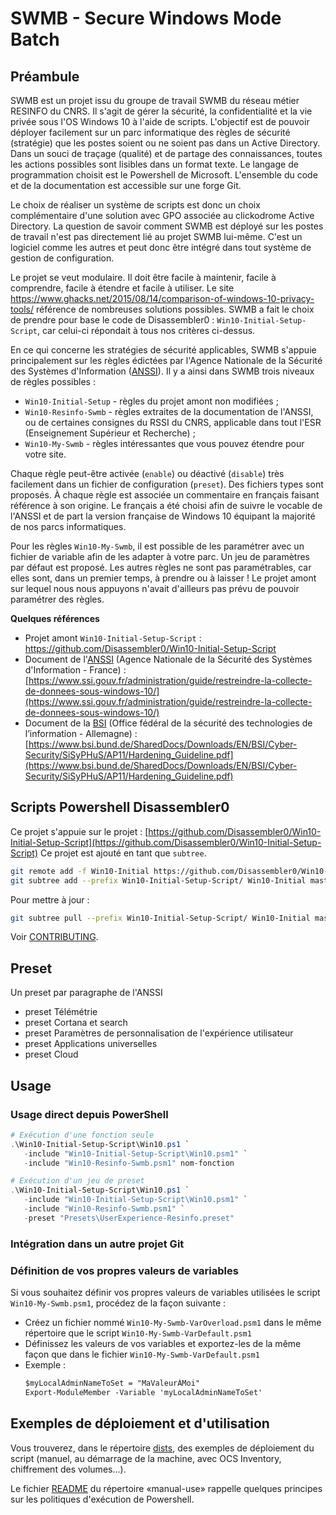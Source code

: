 # SWMB - Secure Windows Mode Batch

## Préambule

SWMB est un projet issu du groupe de travail SWMB du réseau métier RESINFO du CNRS.
Il s'agit de gérer la sécurité, la confidentialité et la vie privée sous l'OS Windows 10 à l'aide de scripts.
L'objectif est de pouvoir déployer facilement sur un parc informatique des règles de sécurité (stratégie)
que les postes soient ou ne soient pas dans un Active Directory.
Dans un souci de traçage (qualité) et de partage des connaissances, toutes les actions possibles sont lisibles dans un format texte.
Le langage de programmation choisit est le Powershell de Microsoft.
L'ensemble du code et de la documentation est accessible sur une forge Git.

Le choix de réaliser un système de scripts est donc un choix complémentaire d'une solution avec GPO associée au clickodrome Active Directory.
La question de savoir comment SWMB est déployé sur les postes de travail n'est pas directement lié au projet SWMB lui-même.
C'est un logiciel comme les autres et peut donc être intégré dans tout système de gestion de configuration.

Le projet se veut modulaire.
Il doit être facile à maintenir, facile à comprendre, facile à étendre et facile à utiliser.
Le site https://www.ghacks.net/2015/08/14/comparison-of-windows-10-privacy-tools/ référence de nombreuses solutions possibles.
SWMB a fait le choix de prendre pour base le code de Disassembler0 :  `Win10-Initial-Setup-Script`,
car celui-ci répondait à tous nos critères ci-dessus.

En ce qui concerne les stratégies de sécurité applicables,
SWMB s'appuie principalement sur les règles édictées par l'Agence Nationale de la Sécurité des Systèmes d'Information ([ANSSI](https://www.ssi.gouv.fr/)).
Il y a ainsi dans SWMB trois niveaux de règles possibles :
 * `Win10-Initial-Setup` - règles du projet amont non modifiées ;
 * `Win10-Resinfo-Swmb` - règles extraites de la documentation de l'ANSSI, ou de certaines consignes du RSSI du CNRS,
    applicable dans tout l'ESR (Enseignement Supérieur et Recherche) ;
 * `Win10-My-Swmb` - règles intéressantes que vous pouvez étendre pour votre site.

Chaque règle peut-être activée (`enable`) ou déactivé (`disable`) très facilement dans un fichier de configuration (`preset`).
Des fichiers types sont proposés.
À chaque règle est associée un commentaire en français faisant référence à son origine.
Le français a été choisi afin de suivre le vocable de l'ANSSI
et de part la version française de Windows 10 équipant la majorité de nos parcs informatiques.

Pour les règles `Win10-My-Swmb`, il est possible de les paramétrer avec un fichier de variable afin de les adapter à votre parc.
Un jeu de paramètres par défaut est proposé.
Les autres règles ne sont pas paramétrables, car elles sont, dans un premier temps, à prendre ou à laisser !
Le projet amont sur lequel nous nous appuyons n'avait d'ailleurs pas prévu de pouvoir paramétrer des règles.

**Quelques références**
 * Projet amont `Win10-Initial-Setup-Script` :
   https://github.com/Disassembler0/Win10-Initial-Setup-Script
 * Document de l'[ANSSI](https://fr.wikipedia.org/wiki/Agence_nationale_de_la_s%C3%A9curit%C3%A9_des_syst%C3%A8mes_d%27information)
   (Agence Nationale de la Sécurité des Systèmes d'Information - France) :
   [https://www.ssi.gouv.fr/administration/guide/restreindre-la-collecte-de-donnees-sous-windows-10/](https://www.ssi.gouv.fr/administration/guide/restreindre-la-collecte-de-donnees-sous-windows-10/)
 * Document de la [BSI](https://fr.wikipedia.org/wiki/Office_f%C3%A9d%C3%A9ral_de_la_s%C3%A9curit%C3%A9_des_technologies_de_l%27information)
   (Office fédéral de la sécurité des technologies de l’information - Allemagne) :
   [https://www.bsi.bund.de/SharedDocs/Downloads/EN/BSI/Cyber-Security/SiSyPHuS/AP11/Hardening_Guideline.pdf](https://www.bsi.bund.de/SharedDocs/Downloads/EN/BSI/Cyber-Security/SiSyPHuS/AP11/Hardening_Guideline.pdf)

## Scripts Powershell Disassembler0

Ce projet s'appuie sur le projet :
[https://github.com/Disassembler0/Win10-Initial-Setup-Script](https://github.com/Disassembler0/Win10-Initial-Setup-Script)
Ce projet est ajouté en tant que `subtree`.

```bash
git remote add -f Win10-Initial https://github.com/Disassembler0/Win10-Initial-Setup-Script.git
git subtree add --prefix Win10-Initial-Setup-Script/ Win10-Initial master --squash
```

Pour mettre à jour :

```bash
git subtree pull --prefix Win10-Initial-Setup-Script/ Win10-Initial master --squash
```

Voir [CONTRIBUTING](./CONTRIBUTING.md).

## Preset

Un preset par paragraphe de l'ANSSI
 * preset Télémétrie
 * preset Cortana et search
 * preset Paramètres de personnalisation de l'expérience utilisateur
 * preset Applications universelles
 * preset Cloud


## Usage

### Usage direct depuis PowerShell

```ps1
# Exécution d'une fonction seule
.\Win10-Initial-Setup-Script\Win10.ps1 `
   -include "Win10-Initial-Setup-Script\Win10.psm1" `
   -include "Win10-Resinfo-Swmb.psm1" nom-fonction

# Exécution d'un jeu de preset
.\Win10-Initial-Setup-Script\Win10.ps1 `
   -include "Win10-Initial-Setup-Script\Win10.psm1" `
   -include "Win10-Resinfo-Swmb.psm1" `
   -preset "Presets\UserExperience-Resinfo.preset"
```

### Intégration dans un autre projet Git


### Définition de vos propres valeurs de variables

Si vous souhaitez définir vos propres valeurs de variables utilisées le script `Win10-My-Swmb.psm1`, procédez de la façon suivante :
 * Créez un fichier nommé `Win10-My-Swmb-VarOverload.psm1` dans le même répertoire que le script `Win10-My-Swmb-VarDefault.psm1`
 * Définissez les valeurs de vos variables et exportez-les de la même façon que dans le fichier `Win10-My-Swmb-VarDefault.psm1`
 * Exemple :
   ```ps
   $myLocalAdminNameToSet = "MaValeurÀMoi"
   Export-ModuleMember -Variable 'myLocalAdminNameToSet'
   ```


## Exemples de déploiement et d'utilisation

Vous trouverez, dans le répertoire [dists](dists), des exemples de déploiement du script
(manuel, au démarrage de la machine, avec OCS Inventory, chiffrement des volumes...).

Le fichier [README](dists/manual-use/README.md) du répertoire «manual-use» rappelle quelques principes sur les politiques d'exécution de Powershell.
